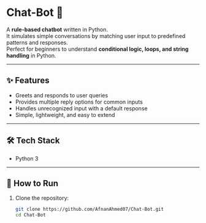 # Chat-Bot 💬

A **rule-based chatbot** written in Python.  
It simulates simple conversations by matching user input to predefined patterns and responses.  
Perfect for beginners to understand **conditional logic, loops, and string handling** in Python.

---

## ✨ Features
- Greets and responds to user queries  
- Provides multiple reply options for common inputs  
- Handles unrecognized input with a default response  
- Simple, lightweight, and easy to extend  

---

## 🛠️ Tech Stack
- Python 3  

---

## 🚀 How to Run
1. Clone the repository:
   ```bash
   git clone https://github.com/AfnanAhmed07/Chat-Bot.git
   cd Chat-Bot
